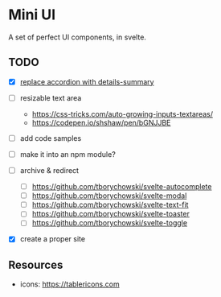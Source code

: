 Mini UI
=============

A set of perfect UI components, in svelte.


## TODO
- [x] [replace accordion with details-summary](https://css-tricks.com/exploring-what-the-details-and-summary-elements-can-do/)
- [ ] resizable text area
	- https://css-tricks.com/auto-growing-inputs-textareas/
	- https://codepen.io/shshaw/pen/bGNJJBE
- [ ] add code samples
- [ ] make it into an npm module?
- [ ] archive & redirect
  - [ ] https://github.com/tborychowski/svelte-autocomplete
  - [ ] https://github.com/tborychowski/svelte-modal
  - [ ] https://github.com/tborychowski/svelte-text-fit
  - [ ] https://github.com/tborychowski/svelte-toaster
  - [ ] https://github.com/tborychowski/svelte-toggle
- [x] create a proper site


## Resources
- icons: https://tablericons.com
